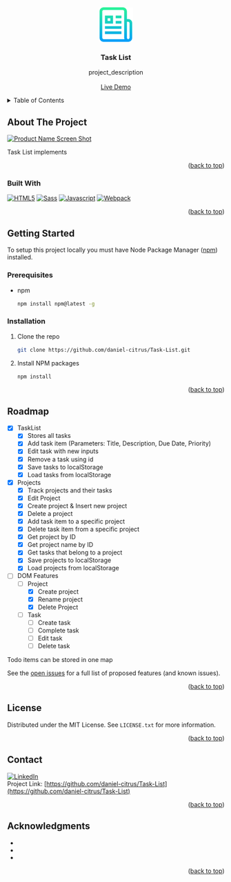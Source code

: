 <a name="readme-top"></a>
<!-- PROJECT LOGO -->
<br />
<div align="center">
  <a href="https://github.com/daniel-citrus/Task-List">
    <img src="images/logo.png" alt="Logo" width="80" height="80">
  </a>

<h3 align="center">Task List</h3>
  <p align="center">
    project_description
    <br />
    <br />
    <a href="https://github.com/daniel-citrus/Task-List">Live Demo</a>
    <br />
  </p>
</div>

<!-- TABLE OF CONTENTS -->
<details>
  <summary>Table of Contents</summary>
  <ol>
    <li>
      <a href="#about-the-project">About The Project</a>
      <ul>
        <li><a href="#built-with">Built With</a></li>
      </ul>
    </li>
    <li>
      <a href="#getting-started">Getting Started</a>
      <ul>
        <li><a href="#prerequisites">Prerequisites</a></li>
        <li><a href="#installation">Installation</a></li>
      </ul>
    </li>
    <li><a href="#roadmap">Roadmap</a></li>
    <li><a href="#license">License</a></li>
    <li><a href="#contact">Contact</a></li>
    <li><a href="#acknowledgments">Acknowledgments</a></li>
  </ol>
</details>

<!-- ABOUT THE PROJECT -->
## About The Project

[![Product Name Screen Shot][product-screenshot]](https://example.com)

Task List implements 

<p align="right">(<a href="#readme-top">back to top</a>)</p>

### Built With
[![HTML5][html5-shield]][html5-url]
[![Sass][sass-shield]][sass-url]
[![Javascript][javascript-shield]][javascript-url]
[![Webpack][webpack-shield]][webpack-url]

<p align="right">(<a href="#readme-top">back to top</a>)</p>

<!-- GETTING STARTED -->
## Getting Started

To setup this project locally you must have Node Package Manager ([npm](https://docs.npmjs.com/downloading-and-installing-node-js-and-npm)) installed.

### Prerequisites

* npm

  ```sh
  npm install npm@latest -g
  ```

### Installation

1. Clone the repo

   ```sh
   git clone https://github.com/daniel-citrus/Task-List.git
   ```

2. Install NPM packages

   ```sh
   npm install
   ```

<p align="right">(<a href="#readme-top">back to top</a>)</p>

<!-- ROADMAP -->
## Roadmap

* [x] TaskList
  * [x] Stores all tasks
  * [x] Add task item (Parameters: Title, Description, Due Date, Priority)
  * [x] Edit task with new inputs
  * [x] Remove a task using id
  * [x] Save tasks to localStorage
  * [x] Load tasks from localStorage
* [x] Projects
  * [x] Track projects and their tasks
  * [x] Edit Project
  * [x] Create project & Insert new project
  * [x] Delete a project
  * [x] Add task item to a specific project
  * [x] Delete task item from a specific project
  * [x] Get project by ID
  * [x] Get project name by ID
  * [x] Get tasks that belong to a project
  * [x] Save projects to localStorage
  * [x] Load projects from localStorage
* [ ] DOM Features
  * [ ] Project
    * [x] Create project
    * [x] Rename project
    * [x] Delete Project
  * [ ] Task 
    * [ ] Create task
    * [ ] Complete task
    * [ ] Edit task
    * [ ] Delete task

Todo items can be stored in one map


See the [open issues](https://github.com/github_username/repo_name/issues) for a full list of proposed features (and known issues).

<p align="right">(<a href="#readme-top">back to top</a>)</p>

<!-- LICENSE -->
## License

Distributed under the MIT License. See `LICENSE.txt` for more information.

<p align="right">(<a href="#readme-top">back to top</a>)</p>

<!-- CONTACT -->
## Contact

[![LinkedIn][linkedin-shield]][linkedin-url]
<br />
Project Link: [https://github.com/daniel-citrus/Task-List](https://github.com/daniel-citrus/Task-List)

<p align="right">(<a href="#readme-top">back to top</a>)</p>

<!-- ACKNOWLEDGMENTS -->
## Acknowledgments

* []()
* []()
* []()

<p align="right">(<a href="#readme-top">back to top</a>)</p>

<!-- MARKDOWN LINKS & IMAGES -->
<!-- https://www.markdownguide.org/basic-syntax/#reference-style-links -->
[linkedin-shield]: https://img.shields.io/badge/-LinkedIn-black.svg?style=for-the-badge&logo=linkedin&colorB=555
[linkedin-url]: https://linkedin.com/in/calvo-daniel
[product-screenshot]: readmefiles/sim%20white_animated.svg
[html5-shield]: https://img.shields.io/badge/HTML5-%23222222?style=for-the-badge&logo=html5&logoColor=%23E34F26
[html5-url]: https://html.spec.whatwg.org/
[sass-shield]: https://img.shields.io/badge/SASS-%23CC6699?style=for-the-badge&logo=sass&logoColor=white
[sass-url]: https://sass-lang.com/
[webpack-shield]: https://img.shields.io/badge/Webpack-%238DD6F9?style=for-the-badge&logo=webpack&logoColor=white
[webpack-url]: https://webpack.js.org/
[javascript-shield]: https://img.shields.io/badge/Javascript-%232e302c?style=for-the-badge&logo=javascript&logoColor=%23F7DF1E
[javascript-url]: https://developer.mozilla.org/en-US/docs/Web/JavaScript
